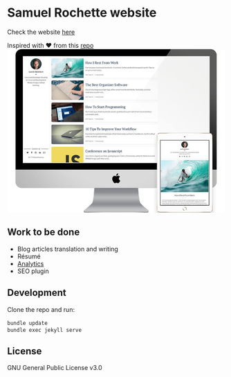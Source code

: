 # Samuel Rochette website


Check the website [here](https://saxamos.github.io/)

Inspired with ❤ from this [repo](https://artemsheludko.github.io/flexible-jekyll/)
![icone?](https://github.com/artemsheludko/flexible-jekyll/blob/master/assets/img/promo-img.jpg?raw=true)

## Work to be done

- Blog articles translation and writing
- Résumé
- [Analytics](https://analytics.google.com/analytics/web/)
- SEO plugin

## Development

Clone the repo and run:
```
bundle update
bundle exec jekyll serve
```

## License

GNU General Public License v3.0
